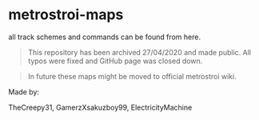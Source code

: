 # metrostroi-maps
all track schemes and commands can be found from here.

> This repository has been archived 27/04/2020 and made public.  All typos were fixed and GitHub page was closed down.

> In future these maps might be moved to official metrostroi wiki.

Made by:

TheCreepy31, GamerzXsakuzboy99, ElectricityMachine
